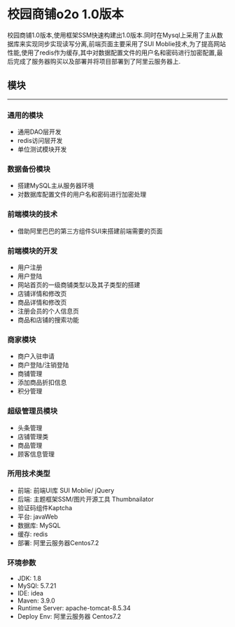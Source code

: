 # 校园商铺o2o 1.0版本
校园商铺1.0版本,使用框架SSM快速构建出1.0版本.同时在Mysql上采用了主从数据库来实现同步实现读写分离,前端页面主要采用了SUI Moblie技术,为了提高网站性能,使用了redis作为缓存,其中对数据配置文件的用户名和密码进行加密配置,最后完成了服务器购买以及部署并将项目部署到了阿里云服务器上.

## 模块
---
### 通用的模块
* 通用DAO层开发    
* redis访问层开发   
* 单位测试模块开发    

### 数据备份模块
* 搭建MySQL主从服务器环境
* 对数据库配置文件的用户名和密码进行加密处理

### 前端模块的技术
* 借助阿里巴巴的第三方组件SUI来搭建前端需要的页面

### 前端模块的开发
* 用户注册
* 用户登陆
* 网站首页的一级商铺类型以及其子类型的搭建
* 店铺详情和修改页
* 商品详情和修改页
* 注册会员的个人信息页
* 商品和店铺的搜索功能

### 商家模块
* 商户入驻申请
* 商户登陆/注销登陆
* 商铺管理
* 添加商品折扣信息
* 积分管理

### 超级管理员模块
* 头条管理
* 店铺管理类
* 商品管理
* 顾客信息管理


### 所用技术类型
* 前端: 前端UI库 SUI Moblie/ jQuery 
* 后端: 主题框架SSM/图片开源工具 Thumbnailator
* 验证码组件Kaptcha
* 平台: javaWeb
* 数据库: MySQL
* 缓存: redis
* 部署: 阿里云服务器Centos7.2

### 环境参数
* JDK: 1.8
* MySQl: 5.7.21
* IDE: idea
* Maven: 3.9.0
* Runtime Server: apache-tomcat-8.5.34
* Deploy Env: 阿里云服务器 Centos7.2




